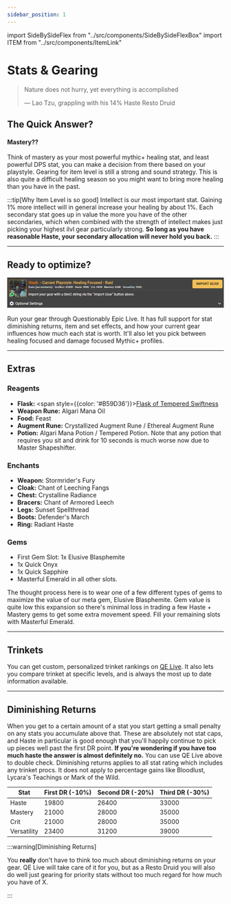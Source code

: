 ```yaml
---
sidebar_position: 1
---
```


import SideBySideFlex from "../src/components/SideBySideFlexBox"
import ITEM from "../src/components/ItemLink"

# Stats & Gearing

> Nature does not hurry, yet everything is accomplished
>
> — Lao Tzu, grappling with his 14% Haste Resto Druid

## The Quick Answer?


<SideBySideFlex
  leftTitle="Raid & Healing Focused Mythic+"
  leftText="Intellect >>> Haste >> Mastery > Versatility > Crit"
  rightTitle="Damage Focused Mythic+"
  rightText="Intellect >>> Haste > Versatility = Crit > Mastery"
/>


#### Mastery??
Think of mastery as your most powerful mythic+ healing stat, and least powerful DPS stat, you can make a decision from there based on your playstyle. Gearing for item level is still a strong and sound strategy. This is also quite a difficult healing season so you might want to bring more healing than you have in the past.

:::tip[Why Item Level is so good]
Intellect is our most important stat. Gaining 1% more intellect will in general increase your healing by about 1%.
Each secondary stat goes up in value the more you have of the other secondaries, which when combined with the strength of intellect makes just picking your highest ilvl gear particularly strong. **So long as you have reasonable Haste, your secondary allocation will never hold you back.**
::: 
 
---

## Ready to optimize?
![QE Live Intro](.\images\QELivePanel.png)

Run your gear through Questionably Epic Live. It has full support for stat diminishing returns, item and set effects, and how your current gear influences how much each stat is worth. It'll also let you pick between healing focused and damage focused Mythic+ profiles.


---

## Extras

### Reagents
- **Flask:** <span style={{color: '#B59D36'}}>[Flask of Tempered Swiftness](https://www.wowhead.com/spell=431972)</span>
- **Weapon Rune:** <ITEM>Algari Mana Oil</ITEM>
- **Food:** <ITEM>Feast</ITEM>
- **Augment Rune:** <ITEM>Crystallized Augment Rune</ITEM> / <ITEM>Ethereal Augment Rune</ITEM>
- **Potion:** <ITEM>Algari Mana Potion</ITEM> / <ITEM>Tempered Potion</ITEM>. Note that any potion that requires you sit and drink for 10 seconds is much worse now due to Master Shapeshifter.

### Enchants
- **Weapon:** <ITEM>Stormrider's Fury</ITEM>
- **Cloak:** <ITEM>Chant of Leeching Fangs</ITEM>
- **Chest:** <ITEM>Crystalline Radiance</ITEM>
- **Bracers:** <ITEM>Chant of Armored Leech</ITEM>
- **Legs:** <ITEM>Sunset Spellthread</ITEM>
- **Boots:** <ITEM>Defender's March</ITEM>
- **Ring:** <ITEM>Radiant Haste</ITEM>

### Gems
- First Gem Slot: 1x <ITEM>Elusive Blasphemite</ITEM>
- 1x <ITEM>Quick Onyx</ITEM>
- 1x <ITEM>Quick Sapphire</ITEM>
- <ITEM>Masterful Emerald</ITEM> in all other slots.

The thought process here is to wear one of a few different types of gems to maximize the value of our meta gem, <ITEM>Elusive Blasphemite</ITEM>. Gem value is quite low this expansion so there's minimal loss in trading a few Haste + Mastery gems to get some extra movement speed. Fill your remaining slots with <ITEM>Masterful Emerald</ITEM>. 



---

## Trinkets
You can get custom, personalized trinket rankings on [QE Live](https://questionablyepic.com/live). It also lets you compare trinket at specific levels, and is always the most up to date information available.

---

## Diminishing Returns
When you get to a certain amount of a stat you start getting a small penalty on any stats you accumulate above that. These are absolutely not stat caps, and Haste in particular is good enough that you'll happily continue to pick up pieces well past the first DR point. 
**If you're wondering if you have too much haste the answer is almost definitely no.** You can use QE Live above to double check. Diminishing returns applies to all stat rating which includes any trinket procs. It does not apply to percentage gains like Bloodlust, Lycara's Teachings or Mark of the Wild.

| Stat | First DR (-10%) | Second DR (-20%) | Third DR (-30%) |
| --- | --- | --- | --- |
| Haste | 19800 | 26400 | 33000 |
| Mastery | 21000 | 28000 | 35000 |
| Crit | 21000 | 28000 | 35000 |
| Versatility | 23400 | 31200 | 39000 |

:::warning[Diminishing Returns]

You **really** don't have to think too much about diminishing returns on your gear. QE Live will take care of it for you, but as a Resto Druid you will also do well just gearing for priority stats without too much regard for how much you have of X. 

:::

